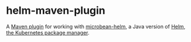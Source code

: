 # helm-maven-plugin

A [Maven plugin][0] for working with [microbean-helm][1], a Java version of
[Helm, the Kubernetes package manager][2].

[0]: https://maven.apache.org/plugin-developers/index.html
[1]: https://microbean.github.io/microbean-helm/
[2]: https://helm.sh/
